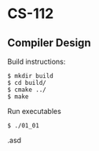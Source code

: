 # CS-112

## Compiler Design

Build instructions:

```
$ mkdir build
$ cd build/
$ cmake ../
$ make
```

Run executables
```
$ ./01_01
```

.asd
